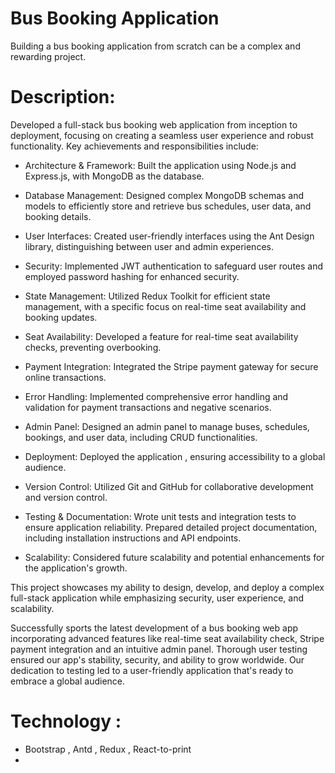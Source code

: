 # Bus Booking Application


Building a bus booking application from scratch can be a complex and rewarding project. 

# Description:

Developed a full-stack bus booking web application from inception to deployment, focusing on creating a seamless user experience and robust functionality. Key achievements and responsibilities include:

- Architecture & Framework: Built the application using Node.js and Express.js, with MongoDB as the database.
- Database Management: Designed complex MongoDB schemas and models to efficiently store and retrieve bus schedules, user data, and booking details.

- User Interfaces: Created user-friendly interfaces using the Ant Design library, distinguishing between user and admin experiences.
- Security: Implemented JWT authentication to safeguard user routes and employed password hashing for enhanced security.
- State Management: Utilized Redux Toolkit for efficient state management, with a specific focus on real-time seat availability and booking updates.
- Seat Availability: Developed a feature for real-time seat availability checks, preventing overbooking.
- Payment Integration: Integrated the Stripe payment gateway for secure online transactions.
- Error Handling: Implemented comprehensive error handling and validation for payment transactions and negative scenarios.
- Admin Panel: Designed an admin panel to manage buses, schedules, bookings, and user data, including CRUD functionalities.
- Deployment: Deployed the application , ensuring accessibility to a global audience.
- Version Control: Utilized Git and GitHub for collaborative development and version control.
- Testing & Documentation: Wrote unit tests and integration tests to ensure application reliability. Prepared detailed project documentation, including installation instructions and API endpoints.
- Scalability: Considered future scalability and potential enhancements for the application's growth.

This project showcases my ability to design, develop, and deploy a complex full-stack application while emphasizing security, user experience, and scalability.



Successfully sports the latest development of a bus booking web app incorporating advanced features like real-time seat availability check, Stripe payment integration and an intuitive admin panel. 
Thorough user testing ensured our app's stability, security, and ability to grow worldwide. Our dedication to testing led to a user-friendly application that's ready to embrace a global audience.



# Technology :


- Bootstrap , Antd , Redux , React-to-print
- 

